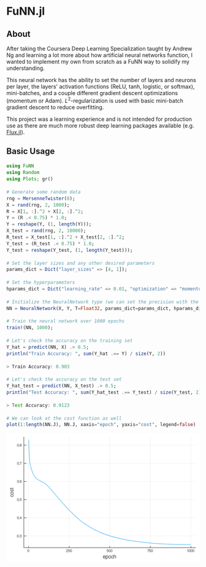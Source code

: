 # FuNN.jl

## About

After taking the Coursera Deep Learning Specialization taught by Andrew Ng and learning a lot more about how artificial neural networks function, I wanted to implement my own from scratch as a FuNN way to solidify my understanding.

This neural network has the ability to set the number of layers and neurons per layer, the layers' activation functions (ReLU, tanh, logistic, or softmax), mini-batches, and a couple different gradient descent optimizations (momentum or Adam).
$L^2$-regularization is used with basic mini-batch gradient descent to reduce overfitting.

This project was a learning experience and is not intended for production use as there are much more robust deep learning packages available (e.g. [Flux.jl](https://github.com/FluxML/Flux.jl)).

## Basic Usage

```Julia
using FuNN
using Random
using Plots; gr()

# Generate some random data
rng = MersenneTwister(8);
X = rand(rng, 2, 1000);
R = X[1, :].^2 + X[2, :].^2;
Y = (R .< 0.75) * 1.0;
Y = reshape(Y, (1, length(Y)));
X_test = rand(rng, 2, 10000);
R_test = X_test[1, :].^2 + X_test[2, :].^2;
Y_test = (R_test .< 0.75) * 1.0;
Y_test = reshape(Y_test, (1, length(Y_test)));

# Set the layer sizes and any other desired parameters
params_dict = Dict("layer_sizes" => [4, 1]);

# Set the hyperparameters
hparams_dict = Dict("learning_rate" => 0.01, "optimization" => "momentum");

# Initialize the NeuralNetwork type (we can set the precision with the T kwarg)
NN = NeuralNetwork(X, Y, T=Float32, params_dict=params_dict, hparams_dict=hparams_dict);

# Train the neural network over 1000 epochs
train!(NN, 1000);

# Let's check the accuracy on the training set
Y_hat = predict(NN, X) .> 0.5;
println("Train Accuracy: ", sum(Y_hat .== Y) / size(Y, 2))

> Train Accuracy: 0.903

# Let's check the accuracy on the test set
Y_hat_test = predict(NN, X_test) .> 0.5;
println("Test Accuracy: ", sum(Y_hat_test .== Y_test) / size(Y_test, 2))

> Test Accuracy: 0.9123

# We can look at the cost function as well
plot(1:length(NN.J), NN.J, xaxis="epoch", yaxis="cost", legend=false)
```

![](images/example_cost.png)
